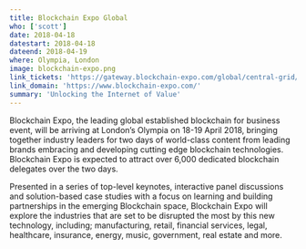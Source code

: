 ```yaml
---
title: Blockchain Expo Global
who: ['scott']
date: 2018-04-18 
datestart: 2018-04-18 
dateend: 2018-04-19
where: Olympia, London
image: blockchain-expo.png
link_tickets: 'https://gateway.blockchain-expo.com/global/central-grid/register/'
link_domain: 'https://www.blockchain-expo.com/'
summary: 'Unlocking the Internet of Value'
---
```


Blockchain Expo, the leading global established blockchain for business event, will be arriving at London’s Olympia on 18-19 April 2018, bringing together industry leaders for two days of world-class content from leading brands embracing and developing cutting edge blockchain technologies. Blockchain Expo is expected to attract over 6,000 dedicated blockchain delegates over the two days.

Presented in a series of top-level keynotes, interactive panel discussions and solution-based case studies with a focus on learning and building partnerships in the emerging Blockchain space, Blockchain Expo will explore the industries that are set to be disrupted the most by this new technology, including;  manufacturing, retail, financial services, legal, healthcare, insurance, energy, music, government, real estate and more.